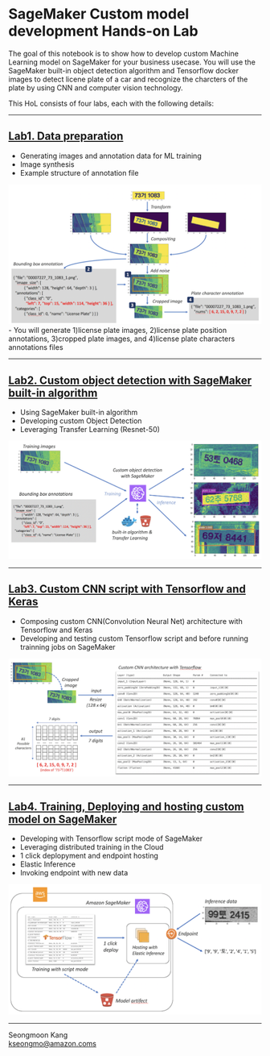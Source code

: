 # SageMaker Custom model development Hands-on Lab

The goal of this notebook is to show how to develop custom Machine Learning model on SageMaker for your business usecase. 
You will use the SageMaker built-in object detection algorithm and Tensorflow docker images to detect licene plate of a car and recognize the charcters of the plate by using CNN and computer vision technology. 

This HoL consists of four labs, each with the following details:

<hr/>  

## [Lab1. Data preparation](Lab1-data-prep.ipynb)
- Generating images and annotation data for ML training 
- Image synthesis  
- Example structure of annotation file  


<img src='imgs/Lab1.png' stype='width:600px;'/> 
- You will generate 1)license plate images, 2)license plate position annotations, 3)cropped plate images, and 4)license plate characters annotations files
  
  
  
  
  
<hr/>  

## [Lab2. Custom object detection with SageMaker built-in algorithm](Lab2-custom-object-detection.ipynb)
- Using SageMaker built-in algorithm
- Developing custom Object Detection 
- Leveraging Transfer Learning (Resnet-50)

<img src='imgs/Lab2.png' stype='width:600px;'/> 
  
  
  
  
   
<hr/>  

## [Lab3. Custom CNN script with Tensorflow and Keras](Lab3-custom-CNN-script-with-TF.ipynb)
- Composing custom CNN(Convolution Neural Net) architecture with Tensorflow and Keras  
- Developing and testing custom Tensorflow script and before running trainning jobs on SageMaker


<img src='imgs/Lab3.png' stype='width:600px;'/> 
  
  
  
  
  
<hr/>  

## [Lab4. Training, Deploying and hosting custom model on SageMaker](Lab4-train-deploy-host-on-SM.ipynb)
- Developing with Tensorflow script mode of SageMaker
- Leveraging distributed training in the Cloud
- 1 click deplopyment and endpoint hosting
- Elastic Inference 
- Invoking endpoint with new data

<img src='imgs/Lab4.png' stype='width:600px;'/> 
  
  
  
  
<hr/>

Seongmoon Kang  
kseongmo@amazon.coms

